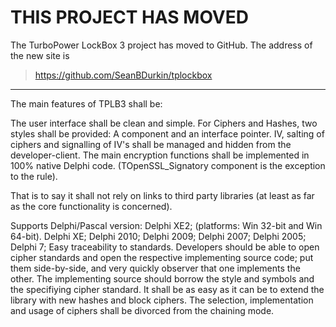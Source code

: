# THIS PROJECT HAS MOVED #
The TurboPower LockBox 3 project has moved to GitHub. The address of the new site is
> https://github.com/SeanBDurkin/tplockbox


---

The main features of TPLB3 shall be:

The user interface shall be clean and simple. For Ciphers and Hashes, two styles shall be provided: A component and an interface pointer.
IV, salting of ciphers and signalling of IV's shall be managed and hidden from the developer-client.
The main encryption functions shall be implemented in 100% native Delphi code. (TOpenSSL\_Signatory component is the exception to the rule).

That is to say it shall not rely on links to third party libraries (at least as far as the core functionality is concerned).

Supports Delphi/Pascal version:
Delphi XE2; (platforms: Win 32-bit and Win 64-bit).
Delphi XE;
Delphi 2010;
Delphi 2009;
Delphi 2007;
Delphi 2005;
Delphi 7;
Easy traceability to standards. Developers should be able to open cipher standards and open the respective implementing source code; put them side-by-side, and very quickly observer that one implements the other. The implementing source should borrow the style and symbols and the specifiying cipher standard.
It shall be as easy as it can be to extend the library with new hashes and block ciphers.
The selection, implementation and usage of ciphers shall be divorced from the chaining mode.